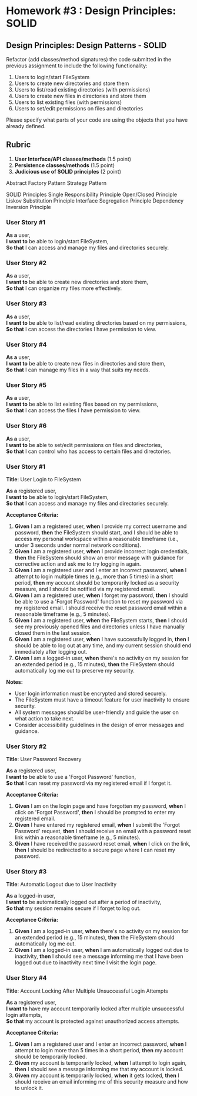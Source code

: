 # Homework #3 : Design Principles: SOLID

## Design Principles: Design Patterns - SOLID

Refactor (add classes/method signatures) the code submitted in the previous assignment to include the following functionality:

1. Users to login/start FileSystem
2. Users to create new directories and store them
3. Users to list/read existing directories (with permissions)
4. Users to create new files in directories and store them
5. Users to list existing files (with permissions)
6. Users to set/edit permissions on files and directories

Please specify what parts of your code are using the objects that you have already defined.

## Rubric

1. **User Interface/API classes/methods** (1.5 point)
2. **Persistence classes/methods** (1.5 point)
3. **Judicious use of SOLID principles** (2 point)






Abstract Factory Pattern
Strategy Pattern

SOLID Principles
Single Responsibility Principle
Open/Closed Principle
Liskov Substitution Principle
Interface Segregation Principle
Dependency Inversion Principle




### User Story #1
**As a** user,  
**I want to** be able to login/start FileSystem,  
**So that** I can access and manage my files and directories securely.

### User Story #2
**As a** user,  
**I want to** be able to create new directories and store them,  
**So that** I can organize my files more effectively.

### User Story #3
**As a** user,  
**I want to** be able to list/read existing directories based on my permissions,  
**So that** I can access the directories I have permission to view.

### User Story #4
**As a** user,  
**I want to** be able to create new files in directories and store them,  
**So that** I can manage my files in a way that suits my needs.

### User Story #5
**As a** user,  
**I want to** be able to list existing files based on my permissions,  
**So that** I can access the files I have permission to view.

### User Story #6
**As a** user,  
**I want to** be able to set/edit permissions on files and directories,  
**So that** I can control who has access to certain files and directories.



### User Story #1
**Title**: User Login to FileSystem

**As a** registered user,  
**I want to** be able to login/start FileSystem,  
**So that** I can access and manage my files and directories securely.

**Acceptance Criteria:**

1. **Given** I am a registered user, **when** I provide my correct username and password, **then** the FileSystem should start, and I should be able to access my personal workspace within a reasonable timeframe (i.e., under 3 seconds under normal network conditions).
2. **Given** I am a registered user, **when** I provide incorrect login credentials, **then** the FileSystem should show an error message with guidance for corrective action and ask me to try logging in again.
3. **Given** I am a registered user and I enter an incorrect password, **when** I attempt to login multiple times (e.g., more than 5 times) in a short period, **then** my account should be temporarily locked as a security measure, and I should be notified via my registered email.
4. **Given** I am a registered user, **when** I forget my password, **then** I should be able to use a 'Forgot Password' function to reset my password via my registered email. I should receive the reset password email within a reasonable timeframe (e.g., 5 minutes).
5. **Given** I am a registered user, **when** the FileSystem starts, **then** I should see my previously opened files and directories unless I have manually closed them in the last session.
6. **Given** I am a registered user, **when** I have successfully logged in, **then** I should be able to log out at any time, and my current session should end immediately after logging out.
7. **Given** I am a logged-in user, **when** there's no activity on my session for an extended period (e.g., 15 minutes), **then** the FileSystem should automatically log me out to preserve my security.

**Notes:**
- User login information must be encrypted and stored securely.
- The FileSystem must have a timeout feature for user inactivity to ensure security.
- All system messages should be user-friendly and guide the user on what action to take next.
- Consider accessibility guidelines in the design of error messages and guidance.



### User Story #2
**Title**: User Password Recovery

**As a** registered user,  
**I want to** be able to use a 'Forgot Password' function,  
**So that** I can reset my password via my registered email if I forget it.

**Acceptance Criteria:**
1. **Given** I am on the login page and have forgotten my password, **when** I click on 'Forgot Password', **then** I should be prompted to enter my registered email.
2. **Given** I have entered my registered email, **when** I submit the 'Forgot Password' request, **then** I should receive an email with a password reset link within a reasonable timeframe (e.g., 5 minutes).
3. **Given** I have received the password reset email, **when** I click on the link, **then** I should be redirected to a secure page where I can reset my password.

### User Story #3
**Title**: Automatic Logout due to User Inactivity

**As a** logged-in user,  
**I want to** be automatically logged out after a period of inactivity,  
**So that** my session remains secure if I forget to log out.

**Acceptance Criteria:**
1. **Given** I am a logged-in user, **when** there's no activity on my session for an extended period (e.g., 15 minutes), **then** the FileSystem should automatically log me out.
2. **Given** I am a logged-in user, **when** I am automatically logged out due to inactivity, **then** I should see a message informing me that I have been logged out due to inactivity next time I visit the login page.

### User Story #4
**Title**: Account Locking After Multiple Unsuccessful Login Attempts

**As a** registered user,  
**I want to** have my account temporarily locked after multiple unsuccessful login attempts,  
**So that** my account is protected against unauthorized access attempts.

**Acceptance Criteria:**
1. **Given** I am a registered user and I enter an incorrect password, **when** I attempt to login more than 5 times in a short period, **then** my account should be temporarily locked.
2. **Given** my account is temporarily locked, **when** I attempt to login again, **then** I should see a message informing me that my account is locked.
3. **Given** my account is temporarily locked, **when** it gets locked, **then** I should receive an email informing me of this security measure and how to unlock it.

